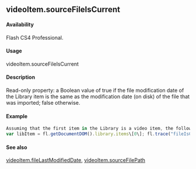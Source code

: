 ## videoItem.sourceFileIsCurrent

#### Availability

Flash CS4 Professional.

#### Usage

videoItem.sourceFileIsCurrent

#### Description

Read-only property: a Boolean value of true if the file modification date of the Library item is the same as the modification date (on disk) of the file that was imported; false otherwise.

#### Example

```javascript
Assuming that the first item in the Library is a video item, the following code displays "true" if the file that was imported has not been modified on disk since it was imported.
var libItem = fl.getDocumentDOM().library.items\[0\]; fl.trace("fileIsCurrent = "+ libItem.sourceFileIsCurrent);

```
#### See also

[videoItem.fileLastModifiedDate](#!wielmic/developers-animatesdk-docs/test/VideoItem_object/videoIte1.md), [videoItem.sourceFilePath](#!wielmic/developers-animatesdk-docs/test/VideoItem_object/videoIte5.md)

<span id="videoItem.sourceFilePath" class="anchor"></span>

